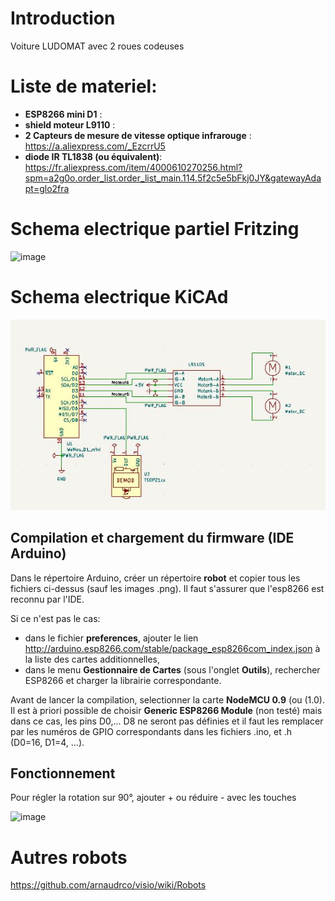 # Introduction

Voiture LUDOMAT avec 2 roues codeuses

# Liste de materiel:
- __ESP8266 mini D1__ : 
- __shield moteur L9110__ : 
- __2 Capteurs de mesure de vitesse optique infrarouge__ : https://a.aliexpress.com/_EzcrrU5
- __diode IR TL1838 (ou équivalent)__: https://fr.aliexpress.com/item/4000610270256.html?spm=a2g0o.order_list.order_list_main.114.5f2c5e5bFkj0JY&gatewayAdapt=glo2fra

# Schema electrique partiel Fritzing

![image](https://github.com/anumby-source/developpement-voiture/assets/90700891/3b7ca4c9-fa1a-48a8-b956-838a0c0d54a6)

# Schema electrique KiCAd

![image](https://github.com/anumby-source/developpement-voiture/blob/main/D1_l9110.jpg)

## Compilation et chargement du firmware (IDE Arduino)
Dans le répertoire Arduino, créer un répertoire __robot__ et copier tous les fichiers ci-dessus (sauf les images .png). Il faut s'assurer que l'esp8266 est reconnu par l'IDE. 

Si ce n'est pas le cas:
- dans le fichier __preferences__, ajouter le lien http://arduino.esp8266.com/stable/package_esp8266com_index.json à la liste des cartes additionnelles,
- dans le menu __Gestionnaire de Cartes__ (sous l'onglet __Outils__), rechercher ESP8266 et charger la librairie correspondante.

Avant de lancer la compilation, selectionner la carte __NodeMCU 0.9__ (ou (1.0). Il est à priori possible de choisir __Generic ESP8266 Module__ (non testé) mais dans ce cas, les pins D0,... D8 ne seront pas définies et il faut les remplacer par les numéros de GPIO correspondants dans les fichiers .ino, et .h (D0=16, D1=4, ...).

## Fonctionnement

Pour régler la rotation sur 90°, ajouter + ou réduire - avec les touches

![image](https://github.com/anumby-source/developpement-voiture/assets/90700891/b52bbf80-91bf-4f05-8673-cc6205ba25f6)

# Autres robots

https://github.com/arnaudrco/visio/wiki/Robots









